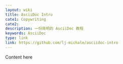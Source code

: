 ```yaml
---
layout: wiki
title: AsciiDoc Intro
cate1: Copywriting
cate2:
description: 一份简明的 AsciiDoc 教程
keywords: AsciiDoc
type: link
link: https://github.com/lj-michale/asciidoc-intro
---
```


Content here
